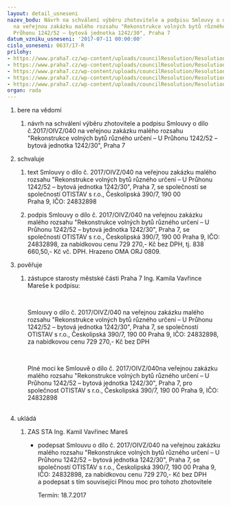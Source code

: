 ```yaml
---
layout: detail_usneseni
nazev_bodu: Návrh na schválení výběru zhotovitele a podpisu Smlouvy o dílo č. 2017/OIVZ/040
  na veřejnou zakázku malého rozsahu "Rekonstrukce volných bytů různého určení – U
  Průhonu 1242/52 – bytová jednotka 1242/30", Praha 7
datum_vzniku_usneseni: '2017-07-11 00:00:00'
cislo_usneseni: 0637/17-R
prilohy:
- https://www.praha7.cz/wp-content/uploads/councilResolution/Resolutions/29310/export/1Duvodovazprava~224468.docx
- https://www.praha7.cz/wp-content/uploads/councilResolution/Resolutions/29310/export/2Smlouvyodilo~224467.docx
- https://www.praha7.cz/wp-content/uploads/councilResolution/Resolutions/29310/export/5PlnamocnenisoucastiSOD~224464.doc
- https://www.praha7.cz/wp-content/uploads/councilResolution/Resolutions/29310/export/6VyzvaOznamenivyberovehorizeni~224463.pdf
- https://www.praha7.cz/wp-content/uploads/councilResolution/Resolutions/29310/export/export~295697.pdf
organ: rada
---
```

<ol id="urzList" class="urzList_view"><li id="" class="urzClass1"><span name="1">bere na vědomí</span><ol class="urzOlClass"><li style="text-align: left;" id="" class="urzClass2"><span><p>návrh na schválení výběru zhotovitele a podpisu Smlouvy o dílo č.2017/OIVZ/040 na veřejnou zakázku malého rozsahu "Rekonstrukce volných bytů různého určení – U Průhonu 1242/52 – bytová jednotka 1242/30", Praha 7</p></span></li></ol></li><li id="" class="urzClass1"><span name="24">schvaluje</span><ol class="urzOlClass"><li style="text-align: left;" id="" class="urzClass2"><span><p>text Smlouvy o dílo č. 2017/OIVZ/040 na veřejnou zakázku malého rozsahu "Rekonstrukce volných bytů různého určení – U Průhonu 1242/52 – bytová jednotka 1242/30", Praha 7, se společností se společností OTISTAV s r.o., Českolipská 390/7, 190 00<br>Praha 9, IČO: 24832898<br></p></span></li><li style="text-align: left;" id="" class="urzClass2"><span><p>podpis Smlouvy o dílo č. 2017/OIVZ/040 na veřejnou zakázku malého rozsahu "Rekonstrukce volných bytů různého určení – U Průhonu 1242/52 – bytová jednotka 1242/30", Praha 7, se společností OTISTAV s r.o., Českolipská 390/7, 190 00 Praha 9, IČO: 24832898, za nabídkovou cenu 729 270,- Kč bez DPH, tj. 838 660,50,- Kč vč. DPH. Hrazeno OMA ORJ 0809.</p></span></li></ol></li><li id="" class="urzClass1"><span name="16">pověřuje</span><ol class="urzOlClass"><li style="text-align: left;" id="" class="urzClass2"><span><p>zástupce starosty městské části Praha 7 Ing. Kamila Vavřince Mareše k podpisu:</p><p><br></p><p>Smlouvy o dílo č. 2017/OIVZ/040 na veřejnou zakázku malého rozsahu "Rekonstrukce volných bytů různého určení – U Průhonu 1242/52 – bytová jednotka 1242/30", Praha 7, se společností OTISTAV s r.o., Českolipská 390/7, 190 00 Praha 9, IČO: 24832898, za nabídkovou cenu 729 270,- Kč bez DPH<br></p><p><br></p><p>Plné moci ke Smlouvě o dílo č. 2017/OIVZ/040na veřejnou zakázku malého rozsahu "Rekonstrukce volných bytů různého určení – U Průhonu 1242/52 – bytová jednotka 1242/30", Praha 7, pro společnost OTISTAV s r.o., Českolipská 390/7, 190 00 Praha 9, IČO: 24832898<br><br></p></span></li></ol></li><li class="urzClass1" id="urzUkoly"><span name="1">ukládá</span><ol class="urzOlClass"><li class="urzClass2"><span><p>ZAS STA Ing. Kamil Vavřinec Mareš</p></span><ul class="urzUlClass"><li class="urzClass3"><span><p>podepsat Smlouvu o dílo č. 2017/OIVZ/040 na veřejnou zakázku malého rozsahu "Rekonstrukce volných bytů různého určení – U Průhonu 1242/52 – bytová jednotka 1242/30", Praha 7, se společností OTISTAV s r.o., Českolipská 390/7, 190 00 Praha 9, IČO: 24832898, za nabídkovou cenu 729 270,- Kč bez DPH<br>a podepsat s tím související Plnou moc pro tohoto zhotovitele</p></span><span class="urzUkolTermin">  Termín:&nbsp;18.7.2017</span></li></ul></li></ol></li></ol>